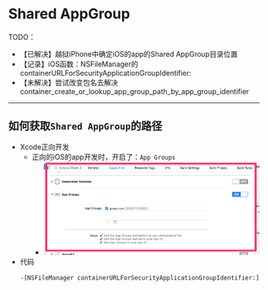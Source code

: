 # Shared AppGroup

TODO：

* 【已解决】越狱iPhone中确定iOS的app的Shared AppGroup目录位置
* 【记录】iOS函数：NSFileManager的containerURLForSecurityApplicationGroupIdentifier:
* 【未解决】尝试改变包名去解决container_create_or_lookup_app_group_path_by_app_group_identifier

---

## 如何获取`Shared AppGroup`的路径

* Xcode正向开发
  * 正向的iOS的app开发时，开启了：`App Groups`
    * ![xcode_ios_app_groups](../../assets/img/xcode_ios_app_groups.png)
* 代码
  ```objc
  -[NSFileManager containerURLForSecurityApplicationGroupIdentifier:]
  ```
